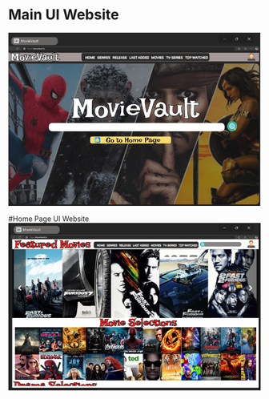 # Main UI Website
<img src="https://github.com/Larkaholic/CIT18FinalProject/blob/Kyle-Branch/finalProject/img/Main%20UI.png?raw=true">

#Home Page UI Website
<img src="https://github.com/Larkaholic/CIT18FinalProject/blob/Kyle-Branch/finalProject/img/Home%20Page.png?raw=true">
